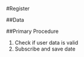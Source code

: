 #Register

##Data
<name>
<e-mail>
<password>

<pay>

##Primary Procedure
1. Check if user data is valid
2. Subscribe and save date
